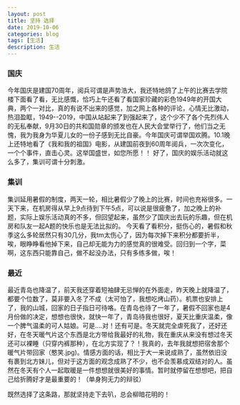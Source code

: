 ```yaml
---
layout: post
title: 坚持 选择
date: 2019-10-06
categories: blog
tags: [生活]
description: 生活
---
```

### 国庆
  今年国庆是建国70周年，阅兵可谓是声势浩大，我还特地鸽了上午的比赛去学院楼下面看了看，无比感慨，恰巧上午还看了看国家珍藏的彩色1949年的开国大典，两个一对比，真的有说不出来的感觉，加之网上各种的评论，心情无比激动，热泪盈眶，1949--2019，中国从站起来了到强起来了，这个少不了各个先烈伟人的无私奉献，9月30日的共和国勋章的颁发也在人民大会堂举行了，他们当之无愧，我为我身为华夏儿女的一份子感到无比自豪。今年国庆可谓举国欢腾。10.1晚上还特地看了《我和我的祖国》电影，从建国前夜到60周年阅兵，一次次变化，一个个事件，直击心灵。这举国盛世，如您所愿！！
  好了，国庆的娱乐活动就这么多了，集训可谓十分刺激。
### 集训
  集训延用暑假的制度，两天一轮，相比暑假少了晚上的比赛，时间也充裕很多。一天下来，在机房得从早上9点待到下午5点，可以说是很疲惫了，加之晚上的补题，实际上娱乐活动真的不多，但回望起来，虽然少了国庆出去玩的乐趣，但在机房和队友一起A题的快乐也是无法比拟的。
  今天看了看积分，挺伤心的，暑假和秋季这么多轮居然只有30几分，我tm太伤心了，因为每次掉下来积分都要折半，唉，眼睁睁看他掉下来，自己却无能为力的感觉真的很难受。回归到一个字，菜啊，这东西只能靠自己，做不起没办法，只有多练多做，唉！
### 最近
  最近青岛也降温了，前天我还穿着短袖肆无忌惮的在外面走，昨天晚上就降温了，都要个位数了，莫非要入冬了不成（太可怕了，我想吃烤山药）。机票也安排上了，我的山城，回家的日子指日可待咯。在青岛也待了一年了，暑假不回家也是4月份做的决定，想想也很快，就快一年了，青岛待我也很好，夏天比重庆温柔，像一个脾气温柔的可人姑娘。可是....对！还有可是。冬天就完全虐死我了，还好还好，在冬天暖气片这个东西是北方带给我最好的礼物，我在重庆从来没有想过冬天还可以裸睡（只穿内裤那种），在北方实现了？！我真的，去年我就想把宿舍那个暖气片带回家（憨笑.jpg)。情感方面的话，相比于大一来说成熟了，虽然依旧没有裹到北方妹儿，但对于这方面的观念成熟了不少，也不会羡慕成双结对的人。虽然在冬天有个人一起取暖是一件想想就很美好的事情。暂时就停留在想想吧，把自己给折腾好才是最重要的！（单身狗无力的辩驳）

  既然选择了这条路，那就坚持走下去叭，总会柳暗花明的！












